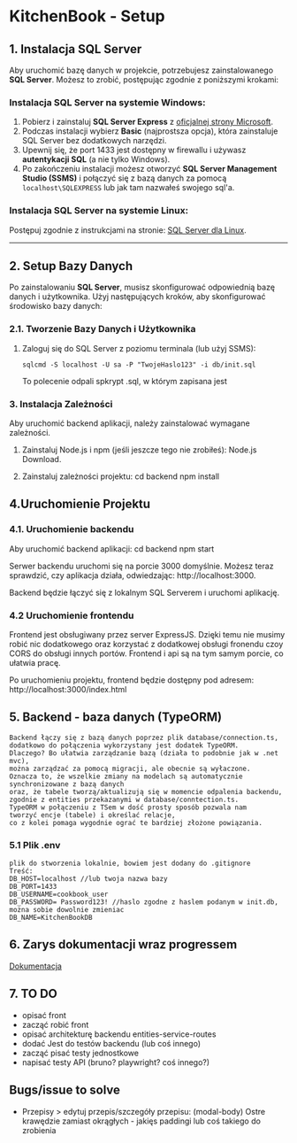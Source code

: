 # KitchenBook - Setup

## 1. Instalacja SQL Server

Aby uruchomić bazę danych w projekcie, potrzebujesz zainstalowanego **SQL Server**. Możesz to zrobić, postępując zgodnie z poniższymi krokami:

### Instalacja SQL Server na systemie Windows:

1. Pobierz i zainstaluj **SQL Server Express** z [oficjalnej strony Microsoft](https://www.microsoft.com/pl-pl/sql-server/sql-server-downloads).
2. Podczas instalacji wybierz **Basic** (najprostsza opcja), która zainstaluje SQL Server bez dodatkowych narzędzi.
3. Upewnij się, że port 1433 jest dostępny w firewallu i używasz **autentykacji SQL** (a nie tylko Windows).
4. Po zakończeniu instalacji możesz otworzyć **SQL Server Management Studio (SSMS)** i połączyć się z bazą danych za pomocą `localhost\SQLEXPRESS` lub jak tam nazwałeś swojego sql'a.

### Instalacja SQL Server na systemie Linux:

Postępuj zgodnie z instrukcjami na stronie: [SQL Server dla Linux](https://docs.microsoft.com/en-us/sql/linux/sql-server-linux-setup?view=sql-server-ver15).

---

## 2. Setup Bazy Danych

Po zainstalowaniu **SQL Server**, musisz skonfigurować odpowiednią bazę danych i użytkownika. Użyj następujących kroków, aby skonfigurować środowisko bazy danych:

### 2.1. Tworzenie Bazy Danych i Użytkownika

1.  Zaloguj się do SQL Server z poziomu terminala (lub użyj SSMS):

        sqlcmd -S localhost -U sa -P "TwojeHaslo123" -i db/init.sql

    To polecenie odpali spkrypt .sql, w którym zapisana jest

### 3. Instalacja Zależności

Aby uruchomić backend aplikacji, należy zainstalować wymagane zależności.

1. Zainstaluj Node.js i npm (jeśli jeszcze tego nie zrobiłeś):
   Node.js Download.

2. Zainstaluj zależności projektu:
   cd backend
   npm install

## 4.Uruchomienie Projektu

### 4.1. Uruchomienie backendu

Aby uruchomić backend aplikacji:
cd backend
npm start

Serwer backendu uruchomi się na porcie 3000 domyślnie. Możesz teraz sprawdzić, czy aplikacja działa, odwiedzając:
http://localhost:3000.

Backend będzie łączyć się z lokalnym SQL Serverem i uruchomi aplikację.

### 4.2 Uruchomienie frontendu

Frontend jest obsługiwany przez server ExpressJS. Dzięki temu nie musimy robić nic dodatkowego oraz korzystać z dodatkowej obsługi fronendu czoy CORS do obsługi innych portów. Frontend i api są na tym samym porcie, co ułatwia pracę.

Po uruchomieniu projektu, frontend będzie dostępny pod adresem:
http://localhost:3000/index.html

## 5. Backend - baza danych (TypeORM)

    Backend łączy się z bazą danych poprzez plik database/connection.ts,
    dodatkowo do połączenia wykorzystany jest dodatek TypeORM.
    Dlaczego? Bo ułatwia zarządzanie bazą (działa to podobnie jak w .net mvc),
    można zarządzać za pomocą migracji, ale obecnie są wyłaczone.
    Oznacza to, że wszelkie zmiany na modelach są automatycznie synchronizowane z bazą danych
    oraz, że tabele tworzą/aktualizują się w momencie odpalenia backendu,
    zgodnie z entities przekazanymi w database/conntection.ts.
    TypeORM w połączeniu z TSem w dość prosty sposób pozwala nam
    tworzyć encje (tabele) i określać relacje,
    co z kolei pomaga wygodnie ograć te bardziej złożone powiązania.

### 5.1 Plik .env

    plik do stworzenia lokalnie, bowiem jest dodany do .gitignore
    Treść:
    DB_HOST=localhost //lub twoja nazwa bazy
    DB_PORT=1433
    DB_USERNAME=cookbook_user
    DB_PASSWORD= Password123! //haslo zgodne z haslem podanym w init.db, można sobie dowolnie zmieniac
    DB_NAME=KitchenBookDB

## 6. Zarys dokumentacji wraz progressem

[Dokumentacja](zarysDOKUMENTACJI.md)

## 7. TO DO

- opisać front
- zacząć robić front
- opisać architekturę backendu entities-service-routes
- dodać Jest do testów backendu (lub coś innego)
- zacząć pisać testy jednostkowe
- napisać testy API (bruno? playwright? coś innego?)

## Bugs/issue to solve

- Przepisy > edytuj przepis/szczegóły przepisu: (modal-body)
  Ostre krawędzie zamiast okrągłych - jakięs paddingi lub coś takiego do zrobienia
